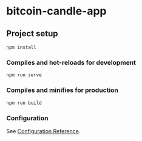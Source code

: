 # bitcoin-candle-app

## Project setup

```
npm install
```

### Compiles and hot-reloads for development

```
npm run serve
```

### Compiles and minifies for production

```
npm run build
```

### Configuration

See [Configuration Reference](https://cli.vuejs.org/config/).

